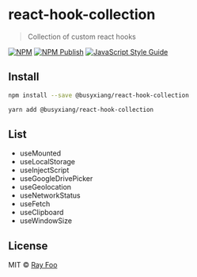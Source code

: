 # react-hook-collection

> Collection of custom react hooks

[![NPM](https://img.shields.io/npm/v/@busyxiang/react-hook-collection.svg)](https://www.npmjs.com/package/@busyxiang/react-hook-collection) [![NPM Publish](https://github.com/busyxiang/react-hook-collection/actions/workflows/publish.yml/badge.svg)](https://github.com/busyxiang/react-hook-collection/actions/workflows/publish.yml) [![JavaScript Style Guide](https://img.shields.io/badge/code_style-standard-brightgreen.svg)](https://standardjs.com)

## Install

```bash
npm install --save @busyxiang/react-hook-collection
```

```bash
yarn add @busyxiang/react-hook-collection
```

## List

- useMounted
- useLocalStorage
- useInjectScript
- useGoogleDrivePicker
- useGeolocation
- useNetworkStatus
- useFetch
- useClipboard
- useWindowSize

## License

MIT © [Ray Foo](https://github.com/busyxiang)
